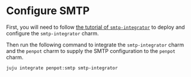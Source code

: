 # Configure SMTP

First, you will need to follow [the tutorial of `smtp-integrator`](https://charmhub.io/smtp-integrator/docs/tutorial-getting-started)
to deploy and configure the `smtp-integrator` charm.

Then run the following command to integrate the `smtp-integrator` charm
and the `penpot` charm to supply the SMTP configuration to the `penpot`
charm.

```
juju integrate penpot:smtp smtp-integrator
```
